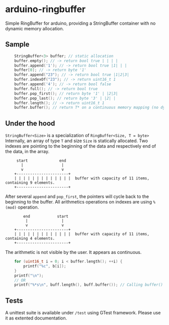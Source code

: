 # arduino-ringbuffer

Simple RingBuffer for arduino, providing a StringBuffer container with no dynamic memory allocation.

## Sample

```C++
	StringBuffer<3> buffer; // static allocation
	buffer.empty(); // -> return bool true | | | |
	buffer.append('1'); // -> return bool true |1| | |
	buffer[0]; // -> return byte '1'
	buffer.append("23"); // -> return bool true |1|2|3|
	buffer.indexOf("23"); // -> return uint16_t 1
	buffer.append('4'); // -> return bool false
	buffer.full(); // -> return bool true
	buffer.pop_first(); // return byte '1' | |2|3|
	buffer.pop_last(); // return byte '3' | |2| |
	buffer.length(); // -> return uint16_t 1
	buffer.buffer(); // return T* on a continuous memory mapping (no dynamic allocation, only memmove)
```

## Under the hood

`StringBuffer<Size>` is a specialization of `RingBuffer<Size, T = byte>`
Internally, an array of type `T` and size `Size` is statically allocated.
Two indexes are pointing to the beginning of the data and respectively end of the data, in the array.
```
	 start              end
	   |                 |
	   v                 v
	+-----------------------+
	| | | | | | | | | | | | |  buffer with capacity of 11 items, containing 9 elements.
	+-----------------------+
```
 After several `append` and `pop_first`, the pointers will cycle back to the beginning to the buffer. All arithmetics operations on indexes are using `% (mod)` operation.
 
```
	    end            start
	     |               |
	     v               v
	+-----------------------+
	| | | | | | | | | | | | |  buffer with capacity of 11 items, containing 4 elements.
	+-----------------------+
```

The arithmetic is not visible by the user. It appears as continuous.

```C++
	for (uint16_t i = 0; i < buffer.length(); ++i) {
		printf("%c", b[i]);
	}
	printf("\n");
	// OR
	printf("%*s\n", buff.length(), buff.buffer()); // Calling buffer() MAY cause a call to memmove
```

## Tests

A unittest suite is available under `/test` using GTest framework. Please use it as extented documentation.

